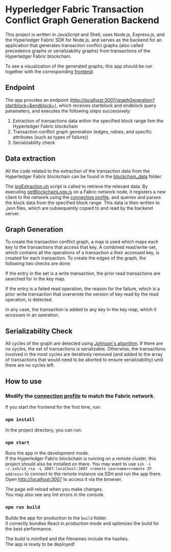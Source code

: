 # Hyperledger Fabric Transaction Conflict Graph Generation Backend

This project is written in JavaScript and Shell, uses Node.js, Express.js, and the Hyperledger Fabric SDK for Node.js, and serves as the backend for an application that generates transaction conflict graphs (also called precedence graphs or serializability graphs) from transactions of the Hyperledger Fabric blockchain.

To see a visualization of the generated graphs, this app should be run together with the corresponding [frontend](https://github.com/ninori9/GraphGenerationFrontend).

## Endpoint

The app provides an endpoint ([http://localhost:3007/graphGeneration?startblock=<start block value>&endblock=<end block value>](http://localhost:3007/graphGeneration)), which receives startblock and endblock query parameters, and executes the following steps successively:

1. Extraction of transactions data within the specified block range fom the Hyperledger Fabric blockchain
2. Transaction conflict graph generation (edges, ndoes, and specific attributes (such as types of failure))
3. Serializability check

## Data extraction

All the code related to the extraction of the transaction data from the Hyperledger Fabric blockchain can be found in the [blockchain_data](https://github.com/ninori9/GraphGenerationBackend/tree/master/blockchain_data) folder.

The [logExtraction.sh](https://github.com/ninori9/GraphGenerationBackend/blob/master/blockchain_data/logExtraction.sh) script is called to retrieve the relevant data. By executing [getBlockchainLogs.js](https://github.com/ninori9/GraphGenerationBackend/blob/master/blockchain_data/log_extraction/getBlockchainLogs.js) on a Fabric network node, it registers a new client to the network using the [connection profile](https://github.com/ninori9/GraphGenerationBackend/blob/master/blockchain_data/log_extraction/connectionprofile.yaml), and queries and parses the block data from the specified block range. This data is then written to .json files, which are subsequently copied to and read by the backend server.

## Graph Generation
  
To create the transaction conflict graph, a map is used which maps each key to the transactions that access that key. A combined read/write-set, which contains all the operations of a transaction a their accessed key, is created for each transaction. To create the edges of the graph, the following two checks are done:
  
  If the entry in the set is a write transaction, the prior read transactions are searched for in the key map.
  
  If the entry is a failed read operation, the reason for the failure, which is a prior write transaction that overwrote the version of key read by the read operation, is detected.
  
In any case, the transaction is added to any key in the key map, which it accesses in an operation.

## Serializability Check

All cycles of the graph are detected using [Johnson's algorithm](http://www.cs.tufts.edu/comp/150GA/homeworks/hw1/Johnson%2075.PDF). If there are no cycles, the set of transactions is serializable. Otherwise, the transactions involved in the most cycles are iteratively removed (and added to the array of transactions that would need to be aborted to ensure serializability) until there are no cycles left.

## How to use

### Modify the [connection profile](https://github.com/ninori9/GraphGenerationBackend/blob/master/blockchain_data/log_extraction/connectionprofile.yaml) to match the Fabric network.

If you start the frontend for the first time, run:

### `npm install`

In the project directory, you can run:

### `npm start`

Runs the app in the development mode.\
If the Hyperledger Fabric blockchain is running on a remote cluster, this project should also be installed on there.
You may want to use `ssh -i ~/.ssh/id_rsa -L 3007:localhost:3007 <remote username><remote IP address>` to connect to the remote instance via SSH and run the app there.
Open [http://localhost:3007](http://localhost:3007) to access it via the browser.

The page will reload when you make changes.\
You may also see any lint errors in the console.

### `npm run build`

Builds the app for production to the `build` folder.\
It correctly bundles React in production mode and optimizes the build for the best performance.

The build is minified and the filenames include the hashes.\
The app is ready to be deployed!
